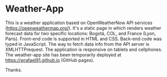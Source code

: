# Weather-App
This is a weather application based on OpenWeatherNow API services (https://openweathermap.org/). 
It's a static page in which renders weather forecast data for two specific locations: Bogotá, COL, and France (Lyon, Paris).
Front-end code is supported in HTML and CSS. Back-end code was typed in JavaScript. 
The way to fetch data info from the API server is XMLHTTPrequest. The application is responsive on tablets and cellphones.
The weather-app site has been temporarily deployed at https://wrafael91.github.io (GitHub pages).

Thanks.
